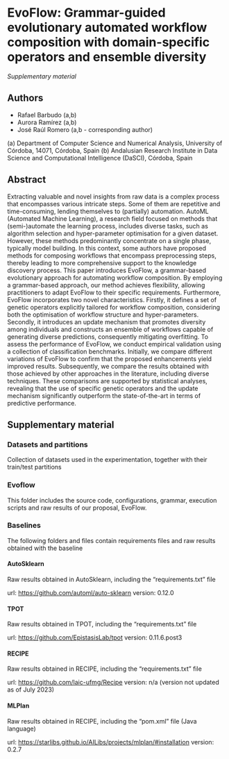 # EvoFlow: Grammar-guided evolutionary automated workflow composition with domain-specific operators and ensemble diversity
_Supplementary material_ 

## Authors
- Rafael Barbudo (a,b)
- Aurora Ramírez (a,b)
- José Raúl Romero (a,b - corresponding author)

(a) Department of Computer Science and Numerical Analysis, University of Córdoba, 14071, Córdoba, Spain
(b) Andalusian Research Institute in Data Science and Computational Intelligence (DaSCI), Córdoba, Spain


## Abstract 
Extracting valuable and novel insights from raw data is a complex process that encompasses various intricate steps. Some of them are repetitive and time-consuming, lending themselves to (partially) automation. AutoML (Automated Machine Learning), a research field focused on methods that (semi-)automate the learning process, includes diverse tasks, such as algorithm selection and hyper-parameter optimisation for a given dataset. However, these methods predominantly concentrate on a single phase, typically model building. In this context, some authors have proposed methods for composing workflows that encompass preprocessing steps, thereby leading to more comprehensive support to the knowledge discovery process. This paper introduces EvoFlow, a grammar-based evolutionary approach for automating workflow composition. By employing a grammar-based approach, our method achieves flexibility, allowing practitioners to adapt EvoFlow to their specific requirements. Furthermore, EvoFlow incorporates two novel characteristics. Firstly, it defines a set of genetic operators explicitly tailored for workflow composition, considering both the optimisation of workflow structure and hyper-parameters. Secondly, it introduces an update mechanism that promotes diversity among individuals and constructs an ensemble of workflows capable of generating diverse predictions, consequently mitigating overfitting. To assess the performance of EvoFlow, we conduct empirical validation using a collection of classification benchmarks. Initially, we compare different variations of EvoFlow to confirm that the proposed enhancements yield improved results. Subsequently, we compare the results obtained with those achieved by other approaches in the literature, including diverse techniques. These comparisons are supported by statistical analyses, revealing that the use of specific genetic operators and the update mechanism significantly outperform the state-of-the-art in terms of predictive performance.

## Supplementary material

### Datasets and partitions

Collection of datasets used in the experimentation, together with their train/test partitions

### Evoflow

This folder includes the source code, configurations, grammar, execution scripts and raw results of our proposal, EvoFlow.

### Baselines

The following folders and files contain requirements files and raw results obtained with the baseline

#### AutoSklearn

Raw results obtained in AutoSklearn, including the “requirements.txt” file

url: https://github.com/automl/auto-sklearn
version: 0.12.0

#### TPOT

Raw results obtained in TPOT, including the “requirements.txt” file

url: https://github.com/EpistasisLab/tpot
version: 0.11.6.post3

#### RECIPE

Raw results obtained in RECIPE, including the “requirements.txt” file

url: https://github.com/laic-ufmg/Recipe
version: n/a (version not updated as of July 2023)

#### MLPlan

Raw results obtained in RECIPE, including the “pom.xml” file (Java language)

url: https://starlibs.github.io/AILibs/projects/mlplan/#installation
version: 0.2.7


